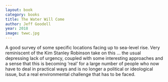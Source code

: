 ```yaml
---
layout: book
category: books
title: The Water Will Come
author: Jeff Goodell
year: 2018
image: twwc.jpg
---
```

A good survey of some specific locations facing up to sea-level rise.  Very reminiscent of the Kim Stanley Robinson take on this … the usual depressing lack of urgency, coupled with some interesting approaches and a sense that this is becoming ‘real’ for a large number of people who now have to deal in practical ways and is no longer a political or ideological issue, but a real environmental challenge that has to be faced.
